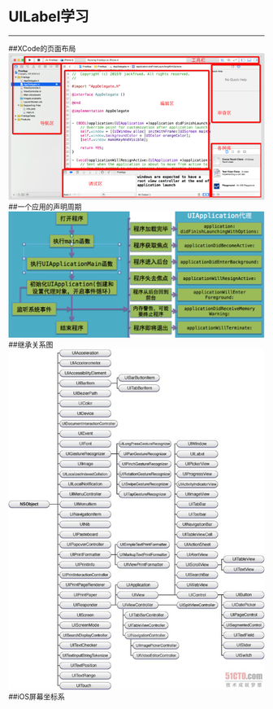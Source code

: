# UILabel学习
---
##XCode的页面布局
![布局](界面.png)
##一个应用的声明周期
![声明周期](应用程序生命周期.png)
##继承关系图
![继承](继承关系图.jpeg)
##iOS屏幕坐标系
